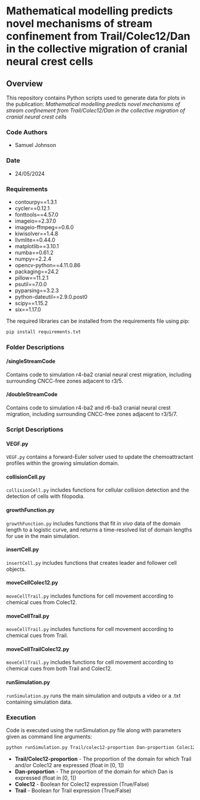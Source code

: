# Mathematical modelling predicts novel mechanisms of stream confinement from Trail/Colec12/Dan in the collective migration of cranial neural crest cells

## Overview
This repository contains Python scripts used to generate data for plots in the publication:
_Mathematical modelling predicts novel mechanisms of stream confinement from Trail/Colec12/Dan in the collective migration of cranial neural crest cells_

### Code Authors
- Samuel Johnson

### Date
- 24/05/2024

### Requirements
- contourpy==1.3.1
- cycler==0.12.1
- fonttools==4.57.0
- imageio==2.37.0
- imageio-ffmpeg==0.6.0
- kiwisolver==1.4.8
- llvmlite==0.44.0
- matplotlib==3.10.1
- numba==0.61.2
- numpy==2.2.4
- opencv-python==4.11.0.86
- packaging==24.2
- pillow==11.2.1
- psutil==7.0.0
- pyparsing==3.2.3
- python-dateutil==2.9.0.post0
- scipy==1.15.2
- six==1.17.0

The required libraries can be installed from the requirements file using pip:

```bash
pip install requirements.txt
```
### Folder Descriptions

#### /singleStreamCode
Contains code to simulation r4-ba2 cranial neural crest migration, including surrounding CNCC-free zones adjacent to r3/5. 

#### /doubleStreamCode
Contains code to simulation r4-ba2 and r6-ba3 cranial neural crest migration, including surrounding CNCC-free zones adjacent to r3/5/7. 

### Script Descriptions

#### VEGF.py
`VEGF.py` contains a forward-Euler solver used to update the chemoattractant profiles within the growing 
simulation domain. 

#### collisionCell.py 
`collisionCell.py` includes functions for cellular collision detection and the detection of cells with filopodia. 

#### growthFunction.py 
`growthFunction.py` includes functions that fit _in vivo_ data of the domain length to a logistic curve, and returns
a time-resolved list of domain lengths for use in the main simulation. 

#### insertCell.py 
`insertCell.py` includes functions that creates leader and follower cell objects. 

#### moveCellColec12.py 
`moveCellTrail.py` includes functions for cell movement according to chemical cues from Colec12.  

#### moveCellTrail.py 
`moveCellTrail.py` includes functions for cell movement according to chemical cues from Trail.  

#### moveCellTrailColec12.py 
`moveCellTrail.py` includes functions for cell movement according to chemical cues from both Trail and Colec12.  

#### runSimulation.py 
`runSimulation.py` runs the main simulation and outputs a video or a .txt containing simulation data. 

### Execution 
Code is executed using the runSimulation.py file along with parameters given as command line arguments: 

```bash
python runSimulation.py Trail/colec12-proportion Dan-proportion Colec12 Trail 
```

- **Trail/Colec12-proportion** - The proportion of the domain for which Trail and/or Colec12 are expressed (float in [0, 1])
- **Dan-proportion** - The proportion of the domain for which Dan is expressed (float in [0, 1])
- **Colec12** - Boolean for Colec12 expression (True/False)
- **Trail** - Boolean for Trail expression (True/False)
